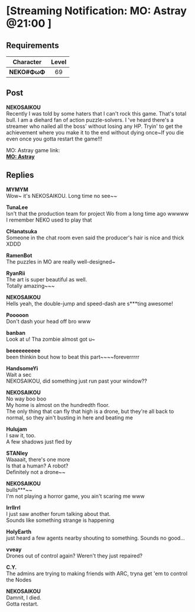 # [Streaming Notification: MO: Astray @21:00 ]
## Requirements
| Character  |Level|
|------------|:---:|
|**NEKO#ΦωΦ**| 69  |

## Post
**NEKOSAIKOU**<br>
Recently I was told by some haters that I can't rock this game. That's total bull. I am a diehard fan of action puzzle\-solvers. I 've heard there's a streamer who nailed all the boss' without losing any HP. Tryin' to get the achievement where you make it to the end without dying once\~If you die even once you gotta restart the game!!!

MO: Astray game link: <br>
[**MO: Astray**](http://short.rayark.com/MOAstray)
## Replies
**MYMYM**<br>
Wow\~ it's NEKOSAIKOU. Long time no see\~\~ 

**TunaLee**<br>
Isn't that the production team for project Wo from a long time ago wwwww<br>
I remember NEKO used to play that

**CHanatsuka**<br>
Someone in the chat room even said the producer's hair is nice and thick XDDD

**RamenBot**<br>
The puzzles in MO are really well\-designed\~

**RyanRii**<br>
The art is super beautiful as well.<br>
Totally amazing\~\~\~

**NEKOSAIKOU**<br>
Hells yeah, the double\-jump and speed\-dash are s\*\*\*ting awesome!

**Pooooon**<br>
Don't dash your head off bro www

**banban**<br>
Look at u! Tha zombie almost got u\~

**beeeeeeeeee**<br>
been thinkin bout how to beat this part\~\~\~\~foreverrrrr

**HandsomeYi**<br>
Wait a sec<br>
NEKOSAIKOU, did something just run past your window??

**NEKOSAIKOU**<br>
No way boo boo<br>
My home is almost on the hundredth floor.<br>
The only thing that can fly that high is a drone, but they're all back to normal, so they ain't busting in here and beating me

**Hulujam**<br>
I saw it, too.<br>
A few shadows just fled by

**STANley**<br>
Waaaait, there's one more<br>
Is that a human? A robot?<br>
Definitely not a drone\~\~

**NEKOSAIKOU**<br>
bulls\*\*\*\~\~<br>
I'm not playing a horror game, you ain't scaring me www

**lrrllrrl**<br>
I just saw another forum talking about that.<br>
Sounds like something strange is happening

**HolyEarth**<br>
just heard a few agents nearby shouting to something. Sounds no good...

**vveay**<br>
Drones out of control again? Weren't they just repaired?

**C.Y.**<br>
The admins are trying to making friends with ARC, tryna get 'em to control the Nodes

**NEKOSAIKOU**<br>
Damnit, I died.<br>
Gotta restart.

